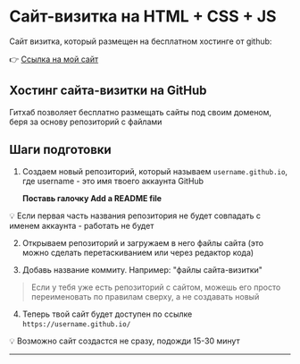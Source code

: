# Сайт-визитка на HTML + CSS + JS

Сайт визитка, который размещен на бесплатном хостинге от github:

👉 [Ссылка на мой сайт](https://avkaza.github.io/CV/)

## Хостинг сайта-визитки на GitHub

Гитхаб позволяет бесплатно размещать сайты под своим доменом, беря за основу репозиторий с файлами

## Шаги подготовки

1. Создаем новый репозиторий, который называем `username.github.io`, где username - это имя твоего аккаунта GitHub
    
    **Поставь галочку Add a README file**


<aside>
💡 Если первая часть названия репозитория не будет совпадать с именем аккаунта - работать не будет

</aside>

2. Открываем репозиторий и загружаем в него файлы сайта (это можно сделать перетаскиванием или через редактор кода)

3. Добавь название коммиту. Например: "файлы сайта-визитки"

> Если у тебя уже есть репозиторий с сайтом, можешь его просто переименовать по правилам сверху, а не создавать новый
> 
4. Теперь твой сайт будет доступен по ссылке `https://username.github.io/`
    

💡 Возможно сайт создастся не сразу, подожди 15-30 минут

____

